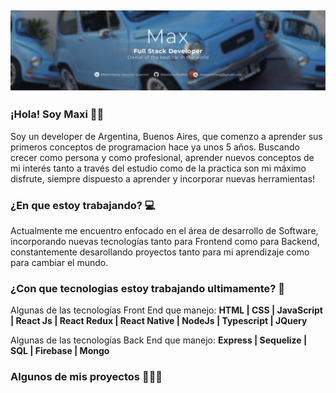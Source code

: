## [![stephen ajulu's header](https://github.com/MaxiSanchez600/MaxiSanchez600/blob/main/BannerHeader.PNG)](https://stephenajulu.com)


### ¡Hola! Soy Maxi 👊🏻

Soy un developer de Argentina, Buenos Aires, que comenzo a aprender sus primeros conceptos de programacion hace ya unos 5 años. Buscando crecer como persona y como profesional, aprender nuevos conceptos de mi interés tanto a través del estudio como de la practica son mi máximo disfrute, siempre dispuesto a aprender y incorporar nuevas herramientas!

### ¿En que estoy trabajando? 💻

Actualmente me encuentro enfocado en el área de desarrollo de Software, incorporando nuevas tecnologías tanto para Frontend como para Backend, constantemente desarollando proyectos tanto para mi aprendizaje como para cambiar el mundo.

### ¿Con que tecnologias estoy trabajando ultimamente? 🔧

Algunas de las tecnologías Front End que manejo:
<b>HTML | CSS | JavaScript | React Js | React Redux | React Native | NodeJs | Typescript | JQuery</b>

Algunas de las tecnologías Back End que manejo:
<b>Express | Sequelize | SQL | Firebase | Mongo</b>


### Algunos de mis proyectos 👩🏻‍💻

